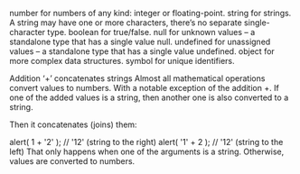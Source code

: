 number for numbers of any kind: integer or floating-point.
string for strings. A string may have one or more characters, there’s no separate single-character type.
boolean for true/false.
null for unknown values – a standalone type that has a single value null.
undefined for unassigned values – a standalone type that has a single value undefined.
object for more complex data structures.
symbol for unique identifiers.


Addition ‘+’ concatenates strings
Almost all mathematical operations convert values to numbers. With a notable exception of the addition +. If one of the added values is a string, then another one is also converted to a string.

Then it concatenates (joins) them:

 alert( 1 + '2' ); // '12' (string to the right)
alert( '1' + 2 ); // '12' (string to the left)
That only happens when one of the arguments is a string. Otherwise, values are converted to numbers.
